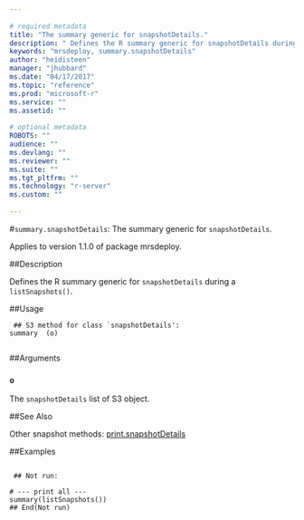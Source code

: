 ```yaml
--- 
 
# required metadata 
title: "The summary generic for snapshotDetails." 
description: " Defines the R summary generic for snapshotDetails during a  listSnapshots(). " 
keywords: "mrsdeploy, summary.snapshotDetails" 
author: "heidisteen" 
manager: "jhubbard" 
ms.date: "04/17/2017" 
ms.topic: "reference" 
ms.prod: "microsoft-r" 
ms.service: "" 
ms.assetid: "" 
 
# optional metadata 
ROBOTS: "" 
audience: "" 
ms.devlang: "" 
ms.reviewer: "" 
ms.suite: "" 
ms.tgt_pltfrm: "" 
ms.technology: "r-server" 
ms.custom: "" 
 
--- 
```

 
 
 
 
 #`summary.snapshotDetails`: The summary generic for `snapshotDetails`.

 Applies to version 1.1.0 of package mrsdeploy.
 
 ##Description
 
Defines the R summary generic for `snapshotDetails` during a 
`listSnapshots()`.
 
 
 ##Usage

```   
 ## S3 method for class `snapshotDetails':
summary  (o)
 
```
 
 ##Arguments

   
  
 ### `o`
 The `snapshotDetails` list of S3 object. 
  
 
 
 ##See Also
 
Other snapshot methods: [print.snapshotDetails](print-snapshotdetails.md)
   
 ##Examples

 ```
   
  ## Not run:
 
# --- print all ---
summary(listSnapshots())
 ## End(Not run) 
  
 
```
 
 
